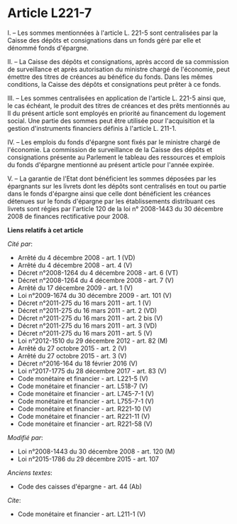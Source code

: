 # Article L221-7

I. – Les sommes mentionnées à l'article L. 221-5 sont centralisées par la Caisse des dépôts et consignations dans un fonds
géré par elle et dénommé fonds d'épargne. 

II. – La Caisse des dépôts et consignations, après accord de sa commission de surveillance et après autorisation du ministre
chargé de l'économie, peut émettre des titres de créances au bénéfice du fonds. Dans les mêmes conditions, la Caisse des
dépôts et consignations peut prêter à ce fonds. 

III. – Les sommes centralisées en application de l'article L. 221-5 ainsi que, le cas échéant, le produit des titres de
créances et des prêts mentionnés au II du présent article sont employés en priorité au financement du logement social. Une
partie des sommes peut être utilisée pour l'acquisition et la gestion d'instruments financiers définis à l'article L. 211-1. 

IV. – Les emplois du fonds d'épargne sont fixés par le ministre chargé de l'économie. La commission de surveillance de la
Caisse des dépôts et consignations présente au Parlement le tableau des ressources et emplois du fonds d'épargne mentionné au
présent article pour l'année expirée. 

V. – La garantie de l'Etat dont bénéficient les sommes déposées par les épargnants sur les livrets dont les dépôts sont
centralisés en tout ou partie dans le fonds d'épargne ainsi que celle dont bénéficient les créances détenues sur le fonds
d'épargne par les établissements distribuant ces livrets sont régies par l'article 120 de la loi n° 2008-1443 du 30 décembre
2008 de finances rectificative pour 2008.

**Liens relatifs à cet article**

_Cité par_:

  - Arrêté du 4 décembre 2008 - art. 1 (VD)
  - Arrêté du 4 décembre 2008 - art. 4 (V)
  - Décret n°2008-1264 du 4 décembre 2008 - art. 6 (VT)
  - Décret n°2008-1264 du 4 décembre 2008 - art. 7 (V)
  - Arrêté du 17 décembre 2009 - art. 1 (V)
  - Loi n°2009-1674 du 30 décembre 2009 - art. 101 (V)
  - Décret n°2011-275 du 16 mars 2011 - art. 1 (V)
  - Décret n°2011-275 du 16 mars 2011 - art. 2 (VD)
  - Décret n°2011-275 du 16 mars 2011 - art. 2 bis (V)
  - Décret n°2011-275 du 16 mars 2011 - art. 3 (VD)
  - Décret n°2011-275 du 16 mars 2011 - art. 5 (V)
  - Loi n°2012-1510 du 29 décembre 2012 - art. 82 (M)
  - Arrêté du 27 octobre 2015 - art. 2 (V)
  - Arrêté du 27 octobre 2015 - art. 3 (V)
  - Décret n°2016-164 du 18 février 2016 (V)
  - Loi n°2017-1775 du 28 décembre 2017 - art. 83 (V)
  - Code monétaire et financier - art. L221-5 (V)
  - Code monétaire et financier - art. L518-7 (V)
  - Code monétaire et financier - art. L745-7-1 (V)
  - Code monétaire et financier - art. L755-7-1 (V)
  - Code monétaire et financier - art. R221-10 (V)
  - Code monétaire et financier - art. R221-11 (V)
  - Code monétaire et financier - art. R221-58 (V)

_Modifié par_:

  - Loi n°2008-1443 du 30 décembre 2008 - art. 120 (M)
  - Loi n°2015-1786 du 29 décembre 2015 - art. 107

_Anciens textes_:

  - Code des caisses d'épargne - art. 44 (Ab)

_Cite_:

  - Code monétaire et financier - art. L211-1 (V)
